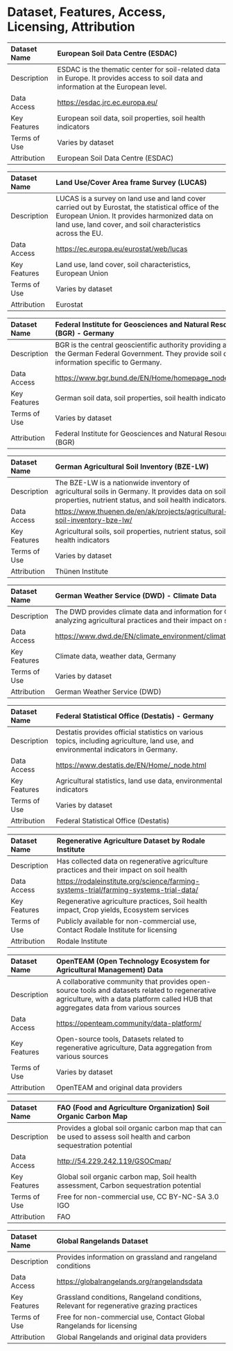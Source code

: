 # Dataset, Features, Access, Licensing, Attribution

| Dataset Name | European Soil Data Centre (ESDAC) |
| :----------- | :-------------------------------------------- |
| Description  | ESDAC is the thematic center for soil-related data in Europe. It provides access to soil data and information at the European level. |
| Data Access  | https://esdac.jrc.ec.europa.eu/ |
| Key Features | European soil data, soil properties, soil health indicators |
| Terms of Use | Varies by dataset |
| Attribution  | European Soil Data Centre (ESDAC) |

| Dataset Name | Land Use/Cover Area frame Survey (LUCAS) |
| :----------- | :-------------------------------------------- |
| Description  | LUCAS is a survey on land use and land cover carried out by Eurostat, the statistical office of the European Union. It provides harmonized data on land use, land cover, and soil characteristics across the EU. |
| Data Access  | https://ec.europa.eu/eurostat/web/lucas |
| Key Features | Land use, land cover, soil characteristics, European Union |
| Terms of Use | Varies by dataset |
| Attribution  | Eurostat |

| Dataset Name | Federal Institute for Geosciences and Natural Resources (BGR) - Germany |
| :----------- | :-------------------------------------------- |
| Description  | BGR is the central geoscientific authority providing advice to the German Federal Government. They provide soil data and information specific to Germany. |
| Data Access  | https://www.bgr.bund.de/EN/Home/homepage_node_en.html |
| Key Features | German soil data, soil properties, soil health indicators |
| Terms of Use | Varies by dataset |
| Attribution  | Federal Institute for Geosciences and Natural Resources (BGR) |

| Dataset Name | German Agricultural Soil Inventory (BZE-LW) |
| :----------- | :-------------------------------------------- |
| Description  | The BZE-LW is a nationwide inventory of agricultural soils in Germany. It provides data on soil properties, nutrient status, and soil health indicators. |
| Data Access  | https://www.thuenen.de/en/ak/projects/agricultural-soil-inventory-bze-lw/ |
| Key Features | Agricultural soils, soil properties, nutrient status, soil health indicators |
| Terms of Use | Varies by dataset |
| Attribution  | Thünen Institute |

| Dataset Name | German Weather Service (DWD) - Climate Data |
| :----------- | :-------------------------------------------- |
| Description  | The DWD provides climate data and information for Germany, which can be relevant for analyzing agricultural practices and their impact on soil health and crop yields. |
| Data Access  | https://www.dwd.de/EN/climate_environment/climatemonitoring/climatemonitoring_node.html |
| Key Features | Climate data, weather data, Germany |
| Terms of Use | Varies by dataset |
| Attribution  | German Weather Service (DWD) |

| Dataset Name | Federal Statistical Office (Destatis) - Germany |
| :----------- | :-------------------------------------------- |
| Description  | Destatis provides official statistics on various topics, including agriculture, land use, and environmental indicators in Germany. |
| Data Access  | https://www.destatis.de/EN/Home/_node.html |
| Key Features | Agricultural statistics, land use data, environmental indicators |
| Terms of Use | Varies by dataset |
| Attribution  | Federal Statistical Office (Destatis) |

| Dataset Name | Regenerative Agriculture Dataset by Rodale Institute |
| :----------- | :-------------------------------------------- |
| Description  | Has collected data on regenerative agriculture practices and their impact on soil health |
| Data Access  | https://rodaleinstitute.org/science/farming-systems-trial/farming-systems-trial-data/ |
| Key Features | Regenerative agriculture practices, Soil health impact, Crop yields, Ecosystem services |
| Terms of Use | Publicly available for non-commercial use, Contact Rodale Institute for licensing |
| Attribution  | Rodale Institute |

| Dataset Name | OpenTEAM (Open Technology Ecosystem for Agricultural Management) Data |
| :----------- | :-------------------------------------------- |
| Description  | A collaborative community that provides open-source tools and datasets related to regenerative agriculture, with a data platform called HUB that aggregates data from various sources |
| Data Access  | https://openteam.community/data-platform/ |
| Key Features | Open-source tools, Datasets related to regenerative agriculture, Data aggregation from various sources |
| Terms of Use | Varies by dataset |
| Attribution  | OpenTEAM and original data providers |

| Dataset Name | FAO (Food and Agriculture Organization) Soil Organic Carbon Map |
| :----------- | :-------------------------------------------- |
| Description  | Provides a global soil organic carbon map that can be used to assess soil health and carbon sequestration potential |
| Data Access  | http://54.229.242.119/GSOCmap/ |
| Key Features | Global soil organic carbon map, Soil health assessment, Carbon sequestration potential |
| Terms of Use | Free for non-commercial use, CC BY-NC-SA 3.0 IGO |
| Attribution  | FAO |

| Dataset Name | Global Rangelands Dataset |
| :----------- | :-------------------------------------------- |
| Description  | Provides information on grassland and rangeland conditions |
| Data Access  | https://globalrangelands.org/rangelandsdata |
| Key Features | Grassland conditions, Rangeland conditions, Relevant for regenerative grazing practices |
| Terms of Use | Free for non-commercial use, Contact Global Rangelands for licensing |
| Attribution  | Global Rangelands and original data providers |